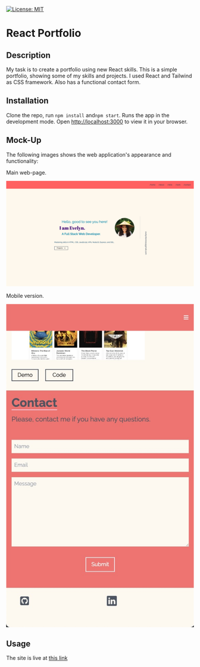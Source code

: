 [![License: MIT](https://img.shields.io/badge/License-MIT-yellow.svg)](https://opensource.org/licenses/MIT)

# React Portfolio

## Description

My task is to create a portfolio using new React skills.
This is a simple portfolio, showing some of my skills and projects.
I used React and Tailwind as CSS framework. Also has a functional contact form.

## Installation
Clone the repo, run `npm install` and`npm start`.
Runs the app in the development mode.
Open [http://localhost:3000](http://localhost:3000) to view it in your browser.

## Mock-Up

The following images shows the web application's appearance and functionality:

Main web-page.

![web-site](./src/assets/web-site.png)

Mobile version.

![mobile-version](./src/assets/mobile-version.jpeg)

## Usage

The site is live at [this link](https://evelyntorress.github.io/portfolio/)








